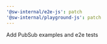 ```yaml
---
'@sw-internal/e2e-js': patch
'@sw-internal/playground-js': patch
---
```


Add PubSub examples and e2e tests
